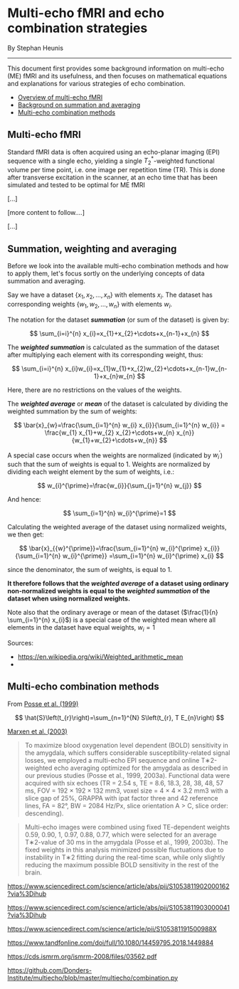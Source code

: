 # Multi-echo fMRI and echo combination strategies
By Stephan Heunis

---

This document first provides some background information on multi-echo (ME) fMRI and its usefulness, and then focuses on mathematical equations and explanations for various strategies of echo combination.

- [Overview of multi-echo fMRI](#)
- [Background on summation and averaging](#)
- [Multi-echo combination methods](#)


## Multi-echo fMRI
Standard fMRI data is often acquired using an echo-planar imaging (EPI) sequence with a single echo, yielding a single $T_2^*$-weighted functional volume per time point, i.e. one image per repetition time (TR). This is done after transverse excitation in the scanner, at an echo time that has been simulated and tested to be optimal for  ME fMRI 

[...]

[more content to follow....]

[...]


## Summation, weighting and averaging

Before we look into the available multi-echo combination methods and how to apply them, let's focus sortly on the underlying concepts of data summation and averaging.

Say we have a dataset $\{x_{1},x_{2},\dots ,x_{n}\}$ with elements $x_i$. The dataset has corresponding weights $\{w_{1},w_{2},\dots ,w_{n}\}$ with elements $w_i$.

The notation for the dataset ***summation*** (or sum of the dataset) is given by:

$$
\sum_{i=i}^{n} x_{i}=x_{1}+x_{2}+\cdots+x_{n-1}+x_{n}
$$

The ***weighted summation*** is calculated as the summation of the dataset after multiplying each element with its corresponding weight, thus:

$$
\sum_{i=i}^{n} x_{i}w_{i}=x_{1}w_{1}+x_{2}w_{2}+\cdots+x_{n-1}w_{n-1}+x_{n}w_{n}
$$

Here, there are no restrictions on the values of the weights.

The ***weighted average*** or ***mean*** of the dataset is calculated by dividing the weighted summation by the sum of weights:

$$
\bar{x}_{w}=\frac{\sum_{i=1}^{n} w_{i} x_{i}}{\sum_{i=1}^{n} w_{i}} = \frac{w_{1} x_{1}+w_{2} x_{2}+\cdots+w_{n} x_{n}}{w_{1}+w_{2}+\cdots+w_{n}}
$$

A special case occurs when the weights are normalized (indicated by $w_{i}^{\prime}$) such that the sum of weights is equal to 1. Weights are normalized by dividing each weight element by the sum of weights, i.e.:

$$
w_{i}^{\prime}=\frac{w_{i}}{\sum_{j=1}^{n} w_{j}}
$$

And hence:

$$
\sum_{i=1}^{n} w_{i}^{\prime}=1
$$

Calculating the weighted average of the dataset using normalized weights, we then get:
 
$$
\bar{x}_{{w}^{\prime}}=\frac{\sum_{i=1}^{n} w_{i}^{\prime} x_{i}}{\sum_{i=1}^{n} w_{i}^{\prime}} =\sum_{i=1}^{n} w_{i}^{\prime} x_{i}
$$

since the denominator, the sum of weights, is equal to 1.

**It therefore follows that the *weighted average* of a dataset using ordinary non-normalized weights is equal to the *weighted summation* of the dataset when using normalized weights.**

Note also that the ordinary average or mean of the dataset ($\frac{1}{n} \sum_{i=1}^{n} x_{i}$)  is a special case of the weighted mean where all elements in the dataset have equal weights, $w_{i}=1$

Sources:
- https://en.wikipedia.org/wiki/Weighted_arithmetic_mean
- 

## Multi-echo combination methods

From [Posse et al. (1999)](https://doi.org/10.1002/(SICI)1522-2594(199907)42:1<87::AID-MRM13>3.0.CO;2-O)

$$
\hat{S}\left(t_{r}\right)=\sum_{n=1}^{N} S\left(t_{r}, T E_{n}\right)
$$

[Marxen et al. (2003)](https://www.frontiersin.org/articles/10.3389/fnhum.2016.00183/full)

>  To maximize blood oxygenation level dependent (BOLD) sensitivity in the amygdala, which suffers considerable susceptibility-related signal losses, we employed a multi-echo EPI sequence and online T∗2-weighted echo averaging optimized for the amygdala as described in our previous studies (Posse et al., 1999, 2003a). Functional data were acquired with six echoes (TR = 2.54 s, TE = 8.6, 18.3, 28, 38, 48, 57 ms, FOV = 192 × 192 × 132 mm3, voxel size = 4 × 4 × 3.2 mm3 with a slice gap of 25%, GRAPPA with ipat factor three and 42 reference lines, FA = 82°, BW = 2084 Hz/Px, slice orientation A > C, slice order: descending).

> Multi-echo images were combined using fixed TE-dependent weights 0.59, 0.90, 1, 0.97, 0.88, 0.77, which were selected for an average T∗2-value of 30 ms in the amygdala (Posse et al., 1999, 2003b). The fixed weights in this analysis minimized possible fluctuations due to instability in T∗2 fitting during the real-time scan, while only slightly reducing the maximum possible BOLD sensitivity in the rest of the brain.


https://www.sciencedirect.com/science/article/abs/pii/S1053811902000162?via%3Dihub

https://www.sciencedirect.com/science/article/abs/pii/S1053811903000041?via%3Dihub

https://www.sciencedirect.com/science/article/pii/S105381191500988X

https://www.tandfonline.com/doi/full/10.1080/14459795.2018.1449884

https://cds.ismrm.org/ismrm-2008/files/03562.pdf

https://github.com/Donders-Institute/multiecho/blob/master/multiecho/combination.py